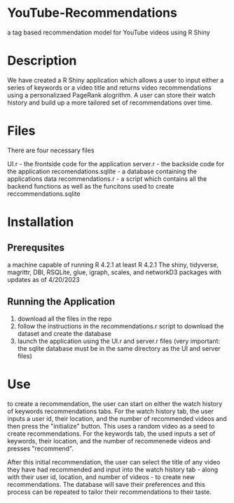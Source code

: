 # YouTube-Recommendations
a tag based recommendation model for YouTube videos using R Shiny

# Description
We have created a R Shiny application which allows a user to input either a series of keywords or a video title and returns video recommendations using a personalizaed PageRank alogrithm. A user can store their watch history and build up a more tailored set of recommendations over time. 

# Files

There are four necessary files

UI.r - the frontside code for the application 
server.r - the backside code for the application
recomendations.sqlite - a database containing the applications data
recommendations.r - a script which contains all the backend functions as well as the funcitons used to create reccommendations.sqlite

# Installation 

## Prerequsites
a machine capable of running R 4.2.1 
at least R 4.2.1
The shiny, tidyverse, magrittr, DBI, RSQLite, glue, igraph, scales, and networkD3 packages with updates as of 4/20/2023

## Running the Application
1. download all the files in the repo 
2. follow the instructions in the recommendations.r script to download the dataset and create the database
3. launch the application using the UI.r and server.r files (very important: the sqlite database must be in the same directory as the UI and server files)

# Use

to create a recommendation, the user can start on either the watch history of keywords recommendations tabs. For the watch history tab, the user inputs a user id, their location, and the number of recommended videos and then press the "initialize" button. This uses a random video as a seed to create recommendations. For the keywords tab, the used inputs a set of keywords, their location, and the number of recommenede videos and presses "recommend". 

After this initial recommendation, the user can select the title of any video they have had recommended and input into the watch history tab - along with their user id, location, and number of videos - to create new recommendations. The database will save their preferences and this process can be repeated to tailor their recommendations to their taste. 
